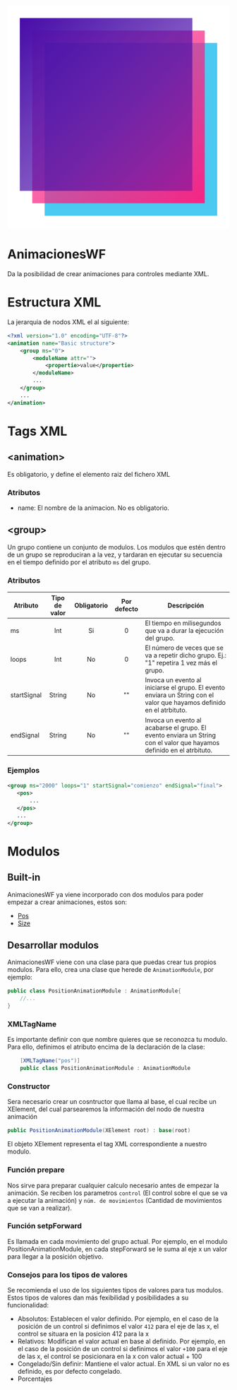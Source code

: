 ![alt text](logo.svg "Logo")
# AnimacionesWF
Da la posibilidad de crear animaciones para controles mediante XML.
# Estructura XML
La jerarquia de nodos XML el al siguiente:
```xml
<?xml version="1.0" encoding="UTF-8"?>
<animation name="Basic structure">
    <group ms="0">
        <moduleName attr="">
            <propertie>value</propertie>
        </moduleName>
        ...
    </group>
    ...
</animation>
```
# Tags XML
## \<animation>
Es obligatorio, y define el elemento raiz del fichero XML
### Atributos
- name: El nombre de la animacion. No es obligatorio.
## \<group>
Un grupo contiene un conjunto de modulos. Los modulos que estén dentro de un grupo se reproduciran a la vez, y tardaran en ejecutar su secuencia en el tiempo definido por el atributo `ms` del grupo.

### Atributos
| Atributo | Tipo de valor | Obligatorio | Por defecto | Descripción |
|----------|:----------:|:-----------:|:-----------:|-------------|
| ms       | Int        | Si          |0            | El tiempo en milisegundos que va a durar la ejecución del grupo.
| loops    | Int        | No          |0            |El número de veces que se va a repetir dicho grupo. Ej.: "1" repetira 1 vez más el grupo.             |
| startSignal | String | No | "" | Invoca un evento al iniciarse el grupo. El evento enviara un String con el valor que hayamos definido en el atrbituto. |
| endSignal | String | No | "" | Invoca un evento al acabarse el grupo. El evento enviara un String con el valor que hayamos definido en el atrbituto. |

 ### Ejemplos
 ```xml
<group ms="2000" loops="1" startSignal="comienzo" endSignal="final">
    <pos>
        ...
    </pos>
    ...
</group>
```

# Modulos
## Built-in
AnimacionesWF ya viene incorporado con dos modulos para poder empezar a crear animaciones, estos son:
 - [Pos](doc/PositionModule.md)
 - [Size](doc/SizeModule.md)

## Desarrollar modulos
AnimacionesWF viene con una clase para que puedas crear tus propios modulos. Para ello, crea una clase que herede de `AnimationModule`, por ejemplo:
```c#
public class PositionAnimationModule : AnimationModule{
    //...
}
```

### XMLTagName
Es importante definir con que nombre quieres que se reconozca tu modulo. Para ello, definimos el atributo encima de la declaración de la clase:
```c#
    [XMLTagName("pos")]
    public class PositionAnimationModule : AnimationModule
```

### Constructor
Sera necesario crear un cosntructor que llama al base, el cual recibe un XElement, del cual parsearemos la información del nodo de nuestra animación
```c#
public PositionAnimationModule(XElement root) : base(root)
```

El objeto XElement representa el tag XML correspondiente a nuestro modulo.

### Función prepare
Nos sirve para preparar cualquier calculo necesario antes de empezar la animación. Se reciben los parametros `control` (El control sobre el que se va a ejecutar la animación) y `núm. de movimientos` (Cantidad de movimientos que se van a realizar).

### Función setpForward
Es llamada en cada movimiento del grupo actual. Por ejemplo, en el modulo PositionAnimationModule, en cada stepForward se le suma al eje x un valor para llegar a la posición objetivo.

### Consejos para los tipos de valores
Se recomienda el uso de los siguientes tipos de valores para tus modulos. Estos tipos de valores dan más fexibilidad y posibilidades a su funcionalidad:
- Absolutos: Establecen el valor definido. Por ejemplo, en el caso de la posición de un control si definimos el valor `412` para el eje de las x, el control se situara en la posicion 412 para la x
- Relativos: Modifican el valor actual en base al definido. Por ejemplo, en el caso de la posición de un control si definimos el valor `+100` para el eje de las x, el control se posicionara en la x con valor actual + 100
- Congelado/Sin definir: Mantiene el valor actual. En XML si un valor no es definido, es por defecto congelado.
- Porcentajes
